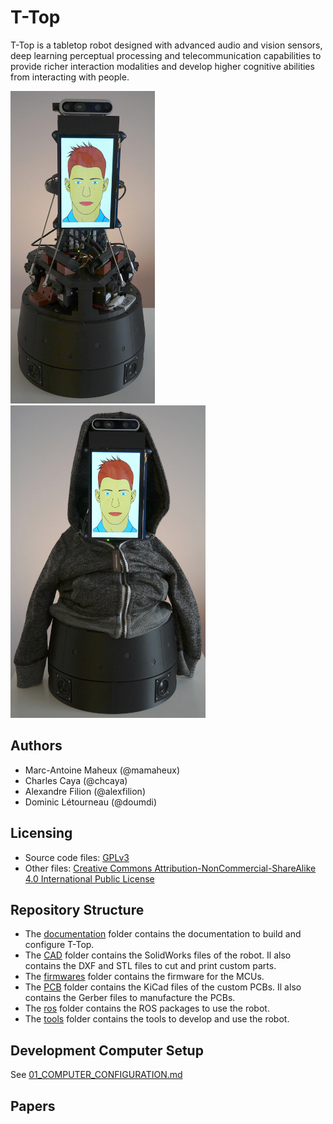 # T-Top
T-Top is a tabletop robot designed with advanced audio and vision sensors, deep learning perceptual processing and telecommunication capabilities to provide richer interaction modalities and develop higher cognitive abilities from interacting with people.

![T-Top](images/t_top.jpg)
![T-Top Hoody](images/t_top_hoody.jpg)

## Authors
- Marc-Antoine Maheux (@mamaheux)
- Charles Caya (@chcaya)
- Alexandre Filion (@alexfilion)
- Dominic Létourneau (@doumdi)

## Licensing
- Source code files: [GPLv3](LICENSE_SOURCE_CODE)
- Other files: [Creative Commons Attribution-NonCommercial-ShareAlike 4.0 International Public License](LICENSE_OTHER)

## Repository Structure
- The [documentation](documentation) folder contains the documentation to build and configure T-Top.
- The [CAD](CAD) folder contains the SolidWorks files of the robot. Il also contains the DXF and STL files to cut and print custom parts.
- The [firmwares](firmwares) folder contains the firmware for the MCUs.
- The [PCB](PCB) folder contains the KiCad files of the custom PCBs. Il also contains the Gerber files to manufacture the PCBs.
- The [ros](ros) folder contains the ROS packages to use the robot.
- The [tools](tools) folder contains the tools to develop and use the robot.

## Development Computer Setup
See [01_COMPUTER_CONFIGURATION.md](documentation/assembly/01_COMPUTER_CONFIGURATION.md#development-computer-ubuntu-2004)

## Papers
